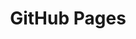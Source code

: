 ---
title: GitHub Pages
layout: category
permalink: /github_pages/
taxonomy: GitHub Pages
entries_layout: grid
---
